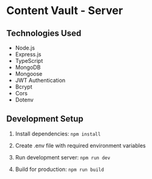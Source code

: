 # Content Vault - Server

## Technologies Used

- Node.js
- Express.js
- TypeScript
- MongoDB
- Mongoose
- JWT Authentication
- Bcrypt
- Cors
- Dotenv

## Development Setup

1. Install dependencies:
   `npm install`

2. Create .env file with required environment variables

3. Run development server:
   `npm run dev`

4. Build for production:
   `npm run build`
